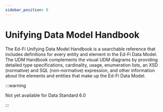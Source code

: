 ```yaml
---
sidebar_position: 0
---
```


# Unifying Data Model Handbook

The Ed-Fi Unifying Data Model Handbook is a searchable reference that includes
definitions for every entity and element in the Ed-Fi Data Model. The UDM
Handbook complements the visual UDM diagrams by providing detailed type
specifications, cardinality, usage, enumeration lists, an XSD (normative) and
SQL (non-normative) expression, and other information about the elements and
entities that make up the Ed-Fi Data Model.

:::warning

Not yet available for Data Standard 6.0

:::

<!-- :::tip

<a href="https://edfidocs.blob.core.windows.net/$web/handbook/v5.2/index.html" target="_blank">Open the handbook in a separate tab</a>

:::

<iframe src="https://edfidocs.blob.core.windows.net/$web/handbook/v5.2/index.html"
  title="Data Standard v5.2 Handbook" /> -->
